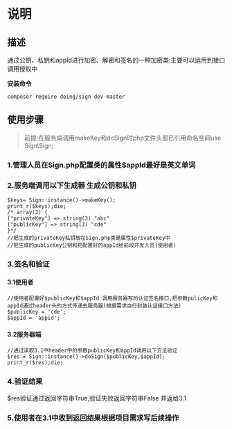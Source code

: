 # 说明
## 描述
  通过公钥、私钥和appId进行加密、解密和签名的一种加密类:主要可以运用到接口调用授权中
  
**安装命令**
~~~
composer require doing/sign dev-master
~~~
## 使用步骤
> 前提:在服务端调用makeKey和doSign时php文件头部已引用命名空间use Sign\Sign;

### 1.管理人员在Sign.php配置类的属性$appId最好是英文单词
### 2.服务端调用以下生成器 生成公钥和私钥
~~~
$keys= Sign::instance()->makeKey();
print_r($keys);die;
/* array(2) {
["privateKey"] => string(3) "abc"
["publicKey"] => string(3) "cde"
}*/
//把生成的privateKey私钥放在Sign.php类是属性$privateKey中
//把生成的publicKey公钥和把配置好的appId给前段开发人员(使用者)
~~~
### 3.签名和验证
#### 3.1使用者
~~~
//使用者配置好$publicKey和$appId 调用服务器写的认证签名接口,把参数pulicKey和appId通过header头的方式传递去服务器(根据需求自行封装认证接口方法)
$publicKey = 'cde';
$appId = 'appid';
~~~
#### 3.2服务器端
~~~
//通过读取3.1中header中的参数publicKey和appId调用以下方法验证
$res = Sign::instance()->doSign($publicKey,$appId);
print_r($res);die;
~~~
### 4.验证结果
$res验证通过返回字符串True,验证失败返回字符串False 并返给3.1
### 5.使用者在3.1中收到返回结果根据项目需求写后续操作